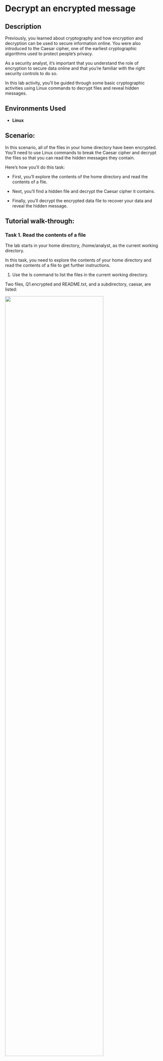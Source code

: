 <h1>Decrypt an encrypted message</h1>


<h2>Description</h2>

Previously, you learned about cryptography and how encryption and decryption can be used to secure information online. You were also introduced to the Caesar cipher, one of the earliest cryptographic algorithms used to protect people’s privacy.

As a security analyst, it’s important that you understand the role of encryption to secure data online and that you’re familiar with the right security controls to do so.

In this lab activity, you’ll be guided through some basic cryptographic activities using Linux commands to decrypt files and reveal hidden messages.

<h2>Environments Used </h2>

- <b>Linux</b>

<h2>Scenario:</h2>

In this scenario, all of the files in your home directory have been encrypted. You’ll need to use Linux commands to break the Caesar cipher and decrypt the files so that you can read the hidden messages they contain.

Here’s how you’ll do this task: 

- First, you’ll explore the contents of the home directory and read the contents of a file.

- Next, you’ll find a hidden file and decrypt the Caesar cipher it contains.

- Finally, you’ll decrypt the encrypted data file to recover your data and reveal the hidden message.

<h2>Tutorial walk-through:</h2>

<h3>Task 1. Read the contents of a file</h3>

The lab starts in your home directory, /home/analyst, as the current working directory.

In this task, you need to explore the contents of your home directory and read the contents of a file to get further instructions.

1. Use the ls command to list the files in the current working directory.
   
Two files, Q1.encrypted and README.txt, and a subdirectory, caesar, are listed:

<img src="https://i.imgur.com/7IGbFLK.png" height="80%" width="80%"/>

The README.txt file contains an important message with instructions you need to follow.

2. Use the cat command to list the contents of the README.txt file.
   
The message in the README.txt file advises that the caesar subdirectory contains a hidden file.

<img src="https://i.imgur.com/kbd8zNn.png" height="80%" width="80%"/>

In the next task, you’ll need to find the hidden file and solve the Caesar cipher that protects it. The file contains instructions on how to recover your data.

<h3>Task 2. Find a hidden file</h3>

In this task, you need to find a hidden file in your home directory and decrypt the Caesar cipher it contains. This task will enable you to complete the next task.

1. First, use the cd command to change to the caesar subdirectory of your home directory:

2. Use the ls -a command to list all files, including hidden files, in your home directory.
   
This will display the following output:

<img src="https://i.imgur.com/4PrZpfi.png" height="80%" width="80%"/>

Hidden files in Linux can be identified by their name starting with a period (.).

3. Use the cat command to list the contents of the .leftShift3 file.

<img src="https://i.imgur.com/e2U5toR.png" height="80%" width="80%"/>


The message in the .leftShift3 file appears to be scrambled. This is because the data has been encrypted using a Caesar cipher. This cipher can be solved by shifting each alphabet character to the left or right by a fixed number of spaces. In this example, the shift is three letters to the left. Thus "d" stands for "a", and "e" stands for "b".

4. You can decrypt the Caesar cipher in the .leftshift3 file by using the following command:

<img src="https://i.imgur.com/r0tCjg7.png" height="80%" width="80%"/>

<img src="https://i.imgur.com/MJ0UEpg.png" height="80%" width="80%"/>


In this case, the command tr "d-za-cD-ZA-C" "a-zA-Z" translates all the lowercase and uppercase letters in the alphabet back to their original position. The first character set, indicated by "d-za-cD-ZA-C", is translated to the second character set, which is "a-zA-Z".

<img src="https://i.imgur.com/iSyMKaq.png" height="80%" width="80%"/>

5. Now, return to your home directory before completing the next task.

<h3>Task 3. Decrypt a file</h3>

Now that you have solved the Caesar cipher, in this task you need to use the command revealed in .leftshift3 to decrypt a file and recover your data so you can read the message it contains.

1. Use the exact command revealed in the previous task to decrypt the encrypted file:

openssl aes-256-cbc -pbkdf2 -a -d -in Q1.encrypted -out Q1.recovered -k ettubrute

Although you don't need to memorize this command, to help you better understand the syntax used, let's break it down.

In this instance, the openssl command reverses the encryption of the file with a secure symmetric cipher, as indicated by AES-256-CBC. The -pbkdf2 option is used to add extra security to the key, and -a indicates the desired encoding for the output. The -d indicates decrypting, while -in specifies the input file and -out specifies the output file. The -k specifies the password, which in this example is ettubrute.

2. Use the ls command to list the contents of your current working directory again.

<img src="https://i.imgur.com/oz7ZtgJ.png" height="80%" width="80%"/>

The new file Q1.recovered in the directory listing is the decrypted file and contains a message.

3. Use the cat command to list the contents of the Q1.recovered file.

<img src="https://i.imgur.com/rJV1Cgq.png" height="80%" width="80%"/>


<h2>Conclusion</h2>

Great work! You now have practical experience in using basic Linux Bash shell commands to

- list hidden files
- decrypt a Caesar cipher
- decrypt an encrypted file

  
<!--
 ```diff
- text in red
+ text in green
! text in orange
# text in gray
@@ text in purple (and bold)@@
```
--!>
